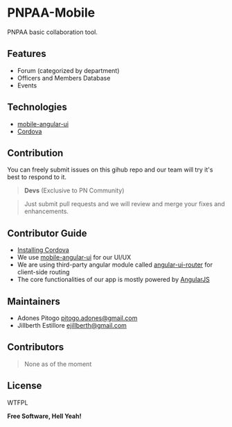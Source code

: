 PNPAA-Mobile
============

PNPAA basic collaboration tool.

Features
---------
- Forum (categorized by department)
- Officers and Members Database
- Events

Technologies
------------
- [mobile-angular-ui](http://mobileangularui.com/docs/)
- [Cordova](http://cordova.apache.org/)

Contribution
-----------

You can freely submit issues on this gihub repo and our team will try it's best to respond to it.

> <b>Devs</b> (Exclusive to PN Community)

> Just submit pull requests and we will review and merge your fixes and enhancements.


Contributor Guide
----------------------
 - [Installing Cordova](http://cordova.apache.org/docs/en/3.5.0/guide_cli_index.md.html#The%20Command-Line%20Interface)
 - We use [mobile-angular-ui](http://mobileangularui.com/docs/) for our UI/UX
 - We are using third-party angular module called [angular-ui-router](http://angular-ui.github.io/ui-router/) for client-side routing
 - The core functionalities of our app is mostly powered by [AngularJS](https://docs.angularjs.org/tutorial)



Maintainers
------------

- Adones Pitogo <pitogo.adones@gmail.com>
- Jillberth Estillore <ejillberth@gmail.com>

Contributors
-----------
> None as of the moment

License
----------

WTFPL

**Free Software, Hell Yeah!**
